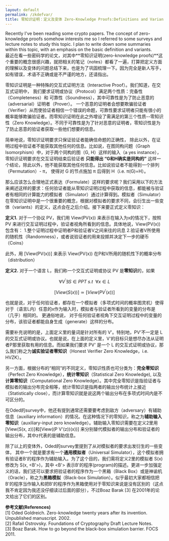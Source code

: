 ```yaml
---
layout: default
permalink: /zkdefvar/
title: 零知识证明：定义及变体 Zero-Knowledge Proofs:Definitions and Variants
---
```


Recently I've been reading some crypto papers. The concept of zero-knowledge proofs somehow interests me so I referred to some surveys and lecture notes to study this topic. I plan to write down some summaries within this topic, with an emphasis on the basic definition and variants.   
最近在看一些密码学的论文，对其中**零知识证明(zero-knowledge proofs)**这个重要的概念很感兴趣，就把相关的笔记（notes）都看了一遍，打算把定义方面的理解以及变体的问题总结下来，也是为了巩固梳理一下。因为完全是新人写手，如有错误，术语不正确或是不严谨的地方，还请指出。



零知识证明是一种特殊的交互式证明方法（Interactive Proof）。我们知道，在交互式证明中， 我们要求证明或协议（Protocol）满足两个性质：完备性（Completeness）和 可靠性（Soundness），其中可靠性是为了防止恶意的（adversarial）证明者（Prover）。 一个恶意的证明者会想要欺骗验证者（Verifier）从而使验证者相信一个错误的命题，可靠性要求证明者只能有很小的概率能够欺骗验证者。而零知识证明在此之外增设了需满足的第三个性质--零知识性（Zero Knowledge）。不同于可靠性是为了针对恶意的证明者，零知识性是为了防止恶意的验证者获取一些他们想要的信息。

简单地说，零知识证明要求只保证验证者能确信命题的正确性， 除此以外，在证明过程中验证者不能获取其他任何的信息。比如说，在图同构问题（Graph Isomorphism）中，对于两个同构的图（G, H）这样的输入（a yes instance），零知识证明要求在交互证明结束后验证者 **只能得出 “G和H确实是同构的”** 这样一个结论，除此以外，他不能获取其他任何信息。比如说验证者不能得到一个排列（Permutation）- π， 使得对 G 的节点施加 π 后得到 H（i.e. π(G)=H）。

那么应该怎么合理地正式表达（Formulate）这样的要求呢？我们采用以下的方法来阐述这样的要求：任何验证者能从零知识证明过程中获取的信息，都能被与验证者有相同的计算能力的模拟者（Simulator）通过计算得到。模拟者（Simulator）在零知识证明中是一个很重要的概念，根据对模拟者的要求不同，会衍生出一些变体（variants）的定义，这点会在之后介绍。接下来要正式定义零知识：

**定义1.**  对于一个协议 PV，我们用 View(PV(x)) 来表示在输入为x的情况下，按照 PV 来进行交互证明过程中，验证者视角所看到的信息。具体地说，View(PV(x)) 包含有：
1.整个证明过程中证明者P和验证者V之间来往的讯息
2.验证者V所使用的随机性（Randomness），或者说验证者的用来投掷并决定下一步的硬币（Coins）

此外，用 [View(PV(x))] 来表示 View(PV(x)) 在P和V所用的随机性下的概率分布（distribution）

**定义2.**  对于一个语言 L，我们称一个交互式证明或协议 PV 是**零知识**的，如果

$$\forall V^{\prime} \exists S\in PPT\ s.t\ \ \forall x\in L$$

$$[View(S(x))]\simeq [View(PV^{\prime}(x))]$$

也就是说，对于任何验证者，都存在一个模拟者（多项式时间的概率图灵机）使得对于（语言L内）任意的x作为输入时，模拟者与验证者所看到的变量的分布是（几乎）相同的。
更通俗地说， 对于任何验证者视角下交互证明过程中的变量的分布，该验证者都能自身生成（generate）这样的分布。

需要补充说明的是，上面定义里的量词是针对所有的 V'。特别地，PV'不一定是 L 的交互式证明或协议。也就是说，在上面的定义里，V'的目标只是想尽办法从证明者P那里获取有用的信息。而如果我们要求 PV' 是一个 L 的交互式证明或协议，那么我们称之为**诚实验证者零知识**（Honest Verifier Zero Knowledge，i.e. HVZK）。

另一方面，根据分布的“相同”的不同定义，零知识性质也可分类为：**完全零知识**（Perfect Zero Knowledge），**统计零知识**（Statistical Zero Knowledge), 以及 **计算零知识**（Computational Zero Knowledge）。其中完全零知识是指验证者与模拟者的输出分布完全相等，统计零知识是指两者的输出分布统计上接近（Statistically close），而计算零知识就是说这两个输出分布在多项式时间内是不可区分的。

在Oded的survey中，他还有提到通常还需要要考虑到敌方（adversary）有辅助信息（auxiliary information）的情况。在这种情况下的零知识，称之为**辅助输入零知识**（auxiliary-input zero knowledge）。辅助输入零知识需要在定义2里用[View(S(x, z))]和[View((P V'(z))(x))] 来分别替代模拟者的输出分布和验证者的输出分布，其中z代表的是辅助信息。

除了以上的变体外，Oded的survey里提到了从对模拟者的要求出发衍生的一些变体， 其中一个就是要求有一个**通用模拟者**（Universal Simulator），这个模拟者拥有验证者B'的程序作为辅助输入。为了这个目的，我们需将定义2里的模拟者 S(x) 修改为 S(x, <B'>)，其中 <B'> 表示B'的程序(program)的描述。更进一步加强定义的话，我们还可以要求把验证者的程序作为一个黑箱（Black Box）或是神谕机（Oracle），称之为**黑箱模拟**（Black-box Simulation）。似乎最初大家都相信把B'的程序当作输入和把B'的程序作为黑箱使用对于零知识来说是没有区别的（这点我不肯定因为我还没仔细读过后面的部分），不过Boaz Barak [3] 在2001年的论文给出了它们的区别。


**参考文献(References)**  
[1] Oded Goldreich. Zero-knowledge twenty years after its invention. Unpublished manuscript. 2002.  
[2] Rafail Ostrovsky. Foundations of Cryptography Draft Lecture Notes.  
[3] Boaz Barak. How to go beyond the black-box simulation barrier. FOCS 2011.  
